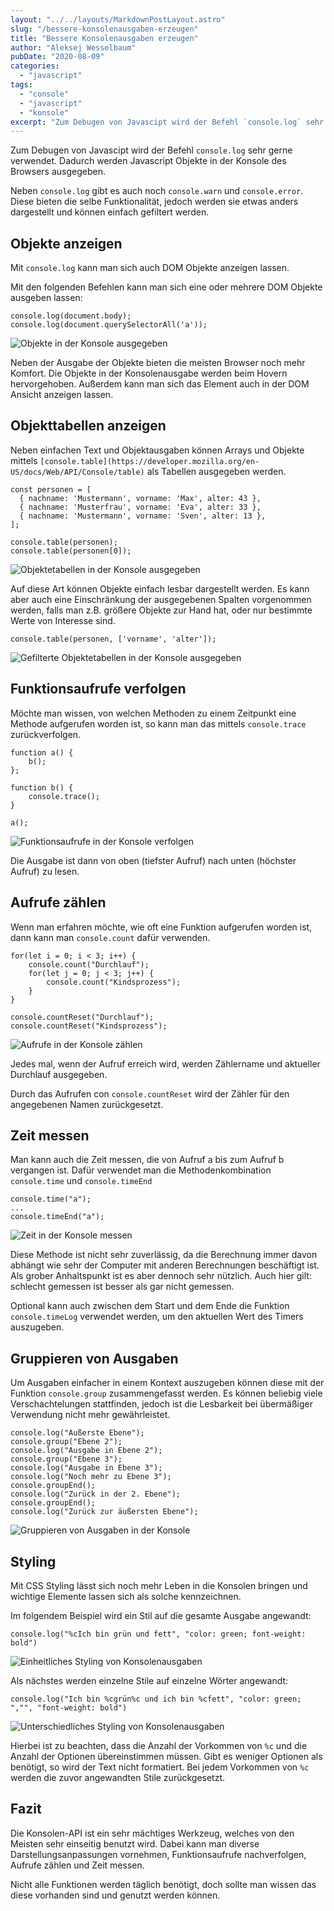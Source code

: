 ```yaml
---
layout: "../../layouts/MarkdownPostLayout.astro"
slug: "/bessere-konsolenausgaben-erzeugen"  
title: "Bessere Konsolenausgaben erzeugen"
author: "Aleksej Wesselbaum"
pubDate: "2020-08-09"
categories: 
  - "javascript"
tags: 
  - "console"
  - "javascript"
  - "konsole"
excerpt: "Zum Debugen von Javascipt wird der Befehl `console.log` sehr gerne verwendet. Dadurch werden Javascript Objekte in der Konsole des Browsers ausgegeben."
---
```


Zum Debugen von Javascipt wird der Befehl `console.log` sehr gerne verwendet. Dadurch werden Javascript Objekte in der Konsole des Browsers ausgegeben.

Neben `console.log` gibt es auch noch `console.warn` und `console.error`. Diese bieten die selbe Funktionalität, jedoch werden sie etwas anders dargestellt und können einfach gefiltert werden.

## Objekte anzeigen

Mit `console.log` kann man sich auch DOM Objekte anzeigen lassen.

Mit den folgenden Befehlen kann man sich eine oder mehrere DOM Objekte ausgeben lassen:

```
console.log(document.body);
console.log(document.querySelectorAll('a'));
```

![Objekte in der Konsole ausgegeben](./images/objekte-anzeigen-e1596990412360.jpeg)

Neben der Ausgabe der Objekte bieten die meisten Browser noch mehr Komfort. Die Objekte in der Konsolenausgabe werden beim Hovern hervorgehoben. Außerdem kann man sich das Element auch in der DOM Ansicht anzeigen lassen.

## Objekttabellen anzeigen

Neben einfachen Text und Objektausgaben können Arrays und Objekte mittels `[console.table](https://developer.mozilla.org/en-US/docs/Web/API/Console/table)` als Tabellen ausgegeben werden.

```
const personen = [
  { nachname: 'Mustermann', vorname: 'Max', alter: 43 },
  { nachname: 'Musterfrau', vorname: 'Eva', alter: 33 },
  { nachname: 'Mustermann', vorname: 'Sven', alter: 13 },
];

console.table(personen);
console.table(personen[0]);
```

![Objektetabellen in der Konsole ausgegeben](./images/Objekttabellen-anzeigen.jpeg)

Auf diese Art können Objekte einfach lesbar dargestellt werden. Es kann aber auch eine Einschränkung der ausgegebenen Spalten vorgenommen werden, falls man z.B. größere Objekte zur Hand hat, oder nur bestimmte Werte von Interesse sind.

```
console.table(personen, ['vorname', 'alter']);
```

![Gefilterte Objektetabellen in der Konsole ausgegeben](./images/Tabelle_gefiltert.jpeg)

## Funktionsaufrufe verfolgen

Möchte man wissen, von welchen Methoden zu einem Zeitpunkt eine Methode aufgerufen worden ist, so kann man das mittels `console.trace` zurückverfolgen.

```
function a() {
    b();
};

function b() {
    console.trace();
}

a();
```

![Funktionsaufrufe in der Konsole verfolgen](./images/Funktionsaufrufe-verfolgen.jpeg)

Die Ausgabe ist dann von oben (tiefster Aufruf) nach unten (höchster Aufruf) zu lesen.

## Aufrufe zählen

Wenn man erfahren möchte, wie oft eine Funktion aufgerufen worden ist, dann kann man `console.count` dafür verwenden.

```
for(let i = 0; i < 3; i++) {
    console.count("Durchlauf");
    for(let j = 0; j < 3; j++) {
        console.count("Kindsprozess");
    }
}

console.countReset("Durchlauf");
console.countReset("Kindsprozess");
```

![Aufrufe in der Konsole zählen](./images/Aufrufe_zaehlen.jpeg)

Jedes mal, wenn der Aufruf erreich wird, werden Zählername und aktueller Durchlauf ausgegeben.

Durch das Aufrufen con `console.countReset` wird der Zähler für den angegebenen Namen zurückgesetzt.

## Zeit messen

Man kann auch die Zeit messen, die von Aufruf a bis zum Aufruf b vergangen ist. Dafür verwendet man die Methodenkombination `console.time` und `console.timeEnd`

```
console.time("a");
...
console.timeEnd("a");
```

![Zeit in der Konsole messen](./images/Zeit_messen-e1596990399172.jpeg)

Diese Methode ist nicht sehr zuverlässig, da die Berechnung immer davon abhängt wie sehr der Computer mit anderen Berechnungen beschäftigt ist. Als grober Anhaltspunkt ist es aber dennoch sehr nützlich. Auch hier gilt: schlecht gemessen ist besser als gar nicht gemessen.

Optional kann auch zwischen dem Start und dem Ende die Funktion `console.timeLog` verwendet werden, um den aktuellen Wert des Timers auszugeben.

## Gruppieren von Ausgaben

Um Ausgaben einfacher in einem Kontext auszugeben können diese mit der Funktion `console.group` zusammengefasst werden. Es können beliebig viele Verschachtelungen stattfinden, jedoch ist die Lesbarkeit bei übermäßiger Verwendung nicht mehr gewährleistet.

```
console.log("Außerste Ebene");
console.group("Ebene 2");
console.log("Ausgabe in Ebene 2");
console.group("Ebene 3");
console.log("Ausgabe in Ebene 3");
console.log("Noch mehr zu Ebene 3");
console.groupEnd();
console.log("Zurück in der 2. Ebene");
console.groupEnd();
console.log("Zurück zur äußersten Ebene");
```

![Gruppieren von Ausgaben in der Konsole](./images/Gruppieren_von_Ausgaben.jpeg)

## Styling

Mit CSS Styling lässt sich noch mehr Leben in die Konsolen bringen und wichtige Elemente lassen sich als solche kennzeichnen.

Im folgendem Beispiel wird ein Stil auf die gesamte Ausgabe angewandt:

```
console.log("%cIch bin grün und fett", "color: green; font-weight: bold")
```

![Einheitliches Styling von Konsolenausgaben](./images/Styling_1.jpeg)

Als nächstes werden einzelne Stile auf einzelne Wörter angewandt:

```
console.log("Ich bin %cgrün%c und ich bin %cfett", "color: green; ","", "font-weight: bold")
```

![Unterschiedliches Styling von Konsolenausgaben](./images/Styling_2.jpeg)

Hierbei ist zu beachten, dass die Anzahl der Vorkommen von `%c` und die Anzahl der Optionen übereinstimmen müssen. Gibt es weniger Optionen als benötigt, so wird der Text nicht formatiert. Bei jedem Vorkommen von `%c` werden die zuvor angewandten Stile zurückgesetzt.

## Fazit

Die Konsolen-API ist ein sehr mächtiges Werkzeug, welches von den Meisten sehr einseitig benutzt wird. Dabei kann man diverse Darstellungsanpassungen vornehmen, Funktionsaufrufe nachverfolgen, Aufrufe zählen und Zeit messen.

Nicht alle Funktionen werden täglich benötigt, doch sollte man wissen das diese vorhanden sind und genutzt werden können.
